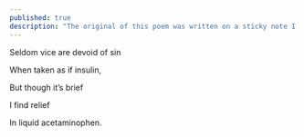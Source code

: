 ```yaml
---
published: true
description: "The original of this poem was written on a sticky note I gave my married boss."
---
```


Seldom vice are devoid of sin

When taken as if insulin,

But though it’s brief

I find relief 

In liquid acetaminophen.